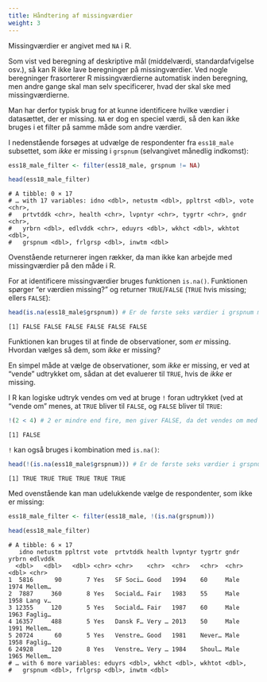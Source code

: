 ```yaml
---
title: Håndtering af missingværdier
weight: 3
---
```

Missingværdier er angivet med `NA` i R.

Som vist ved beregning af deskriptive mål (middelværdi,
standardafvigelse osv.), så kan R ikke lave beregninger på
missingværdier. Ved nogle beregninger frasorterer R missingværdierne
automatisk inden beregning, men andre gange skal man selv specificerer,
hvad der skal ske med missingværdierne.

Man har derfor typisk brug for at kunne identificere hvilke værdier i
datasættet, der er missing. `NA` er dog en speciel værdi, så den kan
ikke bruges i et filter på samme måde som andre værdier.

I nedenstående forsøges at udvælge de respondenter fra `ess18_male`
subsettet, som *ikke* er missing i `grspnum` (selvangivet månedlig
indkomst):

``` r
ess18_male_filter <- filter(ess18_male, grspnum != NA)

head(ess18_male_filter)
```

    # A tibble: 0 × 17
    # … with 17 variables: idno <dbl>, netustm <dbl>, ppltrst <dbl>, vote <chr>,
    #   prtvtddk <chr>, health <chr>, lvpntyr <chr>, tygrtr <chr>, gndr <chr>,
    #   yrbrn <dbl>, edlvddk <chr>, eduyrs <dbl>, wkhct <dbl>, wkhtot <dbl>,
    #   grspnum <dbl>, frlgrsp <dbl>, inwtm <dbl>

Ovenstående returnerer ingen rækker, da man ikke kan arbejde med
missingværdier på den måde i R.

For at identificere missingværdier bruges funktionen `is.na()`.
Funktionen spørger “er værdien missing?” og returner `TRUE`/`FALSE`
(`TRUE` hvis missing; ellers `FALSE`):

``` r
head(is.na(ess18_male$grspnum)) # Er de første seks værdier i grspnum missing?
```

    [1] FALSE FALSE FALSE FALSE FALSE FALSE

Funktionen kan bruges til at finde de observationer, som *er* missing.
Hvordan vælges så dem, som *ikke* er missing?

En simpel måde at vælge de observationer, som *ikke* er missing, er ved
at “vende” udtrykket om, sådan at det evaluerer til `TRUE`, hvis de
*ikke* er missing.

I R kan logiske udtryk vendes om ved at bruge `!` foran udtrykket (ved
at “vende om” menes, at `TRUE` bliver til `FALSE`, og `FALSE` bliver til
`TRUE`:

``` r
!(2 < 4) # 2 er mindre end fire, men giver FALSE, da det vendes om med !
```

    [1] FALSE

`!` kan også bruges i kombination med `is.na()`:

``` r
head(!(is.na(ess18_male$grspnum))) # Er de første seks værdier i grspnum ikke missing?
```

    [1] TRUE TRUE TRUE TRUE TRUE TRUE

Med ovenstående kan man udelukkende vælge de respondenter, som ikke er
missing:

``` r
ess18_male_filter <- filter(ess18_male, !(is.na(grspnum)))

head(ess18_male_filter)
```

    # A tibble: 6 × 17
       idno netustm ppltrst vote  prtvtddk health lvpntyr tygrtr gndr  yrbrn edlvddk
      <dbl>   <dbl>   <dbl> <chr> <chr>    <chr>  <chr>   <chr>  <chr> <dbl> <chr>  
    1  5816      90       7 Yes   SF Soci… Good   1994    60     Male   1974 Mellem…
    2  7887     360       8 Yes   Sociald… Fair   1983    55     Male   1958 Lang v…
    3 12355     120       5 Yes   Sociald… Fair   1987    60     Male   1963 Faglig…
    4 16357     488       5 Yes   Dansk F… Very … 2013    50     Male   1991 Mellem…
    5 20724      60       5 Yes   Venstre… Good   1981    Never… Male   1958 Faglig…
    6 24928     120       8 Yes   Venstre… Very … 1984    Shoul… Male   1965 Mellem…
    # … with 6 more variables: eduyrs <dbl>, wkhct <dbl>, wkhtot <dbl>,
    #   grspnum <dbl>, frlgrsp <dbl>, inwtm <dbl>
